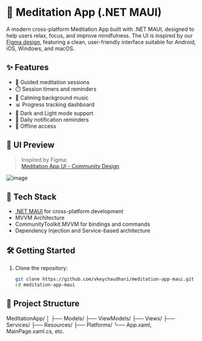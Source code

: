 # 🌿 Meditation App (.NET MAUI)

A modern cross-platform Meditation App built with .NET MAUI, designed to help users relax, focus, and improve mindfulness. The UI is inspired by our [Figma design](https://www.figma.com/design/hOmNiYule546rmFSJqMX6h/Meditation-app-UI--Community-?node-id=0-1&p=f&t=qBsc7LH8Me5UQRCc-0), featuring a clean, user-friendly interface suitable for Android, iOS, Windows, and macOS.

## ✨ Features

- 🧘 Guided meditation sessions
- ⏱️ Session timers and reminders
- 🎵 Calming background music
- 📊 Progress tracking dashboard
- 🌙 Dark and Light mode support
- 🔔 Daily notification reminders
- 💾 Offline access

## 📱 UI Preview

> Inspired by Figma:  
> [Meditation App UI - Community Design](https://www.figma.com/design/hOmNiYule546rmFSJqMX6h/Meditation-app-UI--Community-?node-id=0-1&p=f&t=qBsc7LH8Me5UQRCc-0)

![image](https://github.com/user-attachments/assets/06f7a5c3-7248-4c66-8eb1-166e7552515d)


## 🚀 Tech Stack

- [.NET MAUI](https://learn.microsoft.com/en-us/dotnet/maui/) for cross-platform development
- MVVM Architecture
- CommunityToolkit.MVVM for bindings and commands
- Dependency Injection and Service-based architecture

## 🛠️ Getting Started

1. Clone the repository:
   ```bash
   git clone https://github.com/vkeychaudhari/meditation-app-maui.git
   cd meditation-app-maui


## 🧩 Project Structure

MeditationApp/
│
├── Models/
├── ViewModels/
├── Views/
├── Services/
├── Resources/
├── Platforms/
└── App.xaml, MainPage.xaml.cs, etc.
